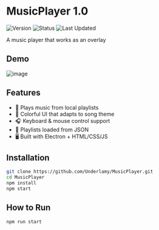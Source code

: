 # MusicPlayer 1.0
![Version](https://img.shields.io/badge/Version-1.0-blue)
![Status](https://img.shields.io/badge/Status-Working--on--it-yellow)
![Last Updated](https://img.shields.io/badge/Last%20Updated-June%2022,%202025-blue)

A music player that works as an overlay

## Demo
![image](https://github.com/user-attachments/assets/4edb7e8c-8812-42d6-be93-13685c66c11e)

## Features

- 🎵 Plays music from local playlists
- 🎨 Colorful UI that adapts to song theme
- 🎧 Keyboard & mouse control support
- 📁 Playlists loaded from JSON
- 🖥️ Built with Electron + HTML/CSS/JS

## Installation

```bash
git clone https://github.com/Underlamy/MusicPlayer.git
cd MusicPlayer
npm install
npm start
```
## How to Run

```bash
npm run start
```
